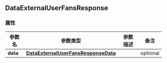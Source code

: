 <a name="DataExternalUserFansResponse"></a>
## DataExternalUserFansResponse
### 属性
参数名 | 参数类型 | 参数描述 | 备注
------------ | ------------- | ------------- | -------------
**data** | [**DataExternalUserFansResponseData**](#DataExternalUserFansResponseData) |  |  optional

<markdown src="./DataExternalUserFansResponseData.md"/>
